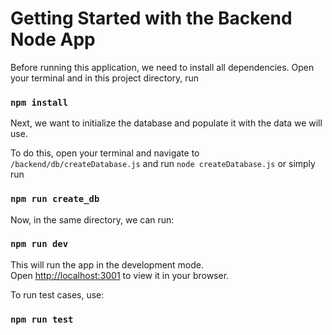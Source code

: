 # Getting Started with the Backend Node App

Before running this application, we need to install all dependencies. Open your terminal and in this project directory, run

### `npm install`

Next, we want to initialize the database and populate it with the data we will use.

To do this, open your terminal and navigate to `/backend/db/createDatabase.js` and run `node createDatabase.js` or simply run 

### `npm run create_db`

Now, in the same directory, we can run:

### `npm run dev`

This will run the app in the development mode.\
Open [http://localhost:3001](http://localhost:3001) to view it in your browser.

To run test cases, use:

### `npm run test`